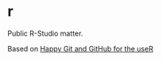 # r

Public R-Studio matter.

Based on [Happy Git and GitHub for the useR](https://happygitwithr.com/)